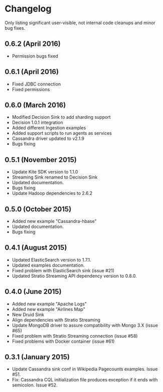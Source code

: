# Changelog

Only listing significant user-visible, not internal code cleanups and minor bug fixes.

## 0.6.2 (April 2016)
* Permission bugs fixed 

## 0.6.1 (April 2016)
* Fixed JDBC connection
* Fixed permissions

## 0.6.0 (March 2016)
* Modified Decision Sink to add sharding support
* Decision 1.0.1 integration
* Added different Ingestion examples
* Added support scripts to run agents as services
* Cassandra driver updated to v2.1.9
* Bugs fixing

## 0.5.1 (November 2015)
* Update Kite SDK version to 1.1.0
* Streaming Sink renamed to Decision Sink
* Updated documentation.
* Bugs fixing
* Update Hadoop dependencies to 2.6.2

## 0.5.0 (October 2015)

* Added new example "Cassandra-hbase"
* Updated documentation.
* Bugs fixing

## 0.4.1 (August 2015)

* Updated ElasticSearch version to 1.7.1.
* Updated examples documentation.
* Fixed problem with ElasticSearch sink (issue #21)
* Updated Stratio Streaming API dependency version to 0.8.0.

## 0.4.0 (June 2015)

* Added new example "Apache Logs"
* Added new example "Airlines Map"
* New Druid Sink
* Align dependencies with Stratio Streaming
* Update MongoDB driver to assure compatibility with Mongo 3.X (issue #65)
* Fixed problem with Stratio Streaming connection (issue #58)
* Fixed problems with Docker container (issue #61)

## 0.3.1 (January 2015)

* Update Cassandra sink conf in Wikipedia Pagecounts examples. Issue #51.
* Fix: Cassandra CQL initialization file produces exception if it ends with semicolon. Issue #52.
